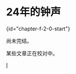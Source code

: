 # 24年的钟声
{id="chapter-f-2-0-start"}
<tip>
    <p>
        尚未完结。
    </p>
    <p>
        某些文章正在校对中。
    </p>
</tip>

[I](钟声-I.md)